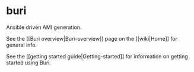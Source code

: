 buri
====

Ansible driven AMI generation.

See the [[Buri overview|Buri-overview]] page on the [[wiki|Home]] for general info.

See the [[getting started guide|Getting-started]] for information on getting started using Buri.


